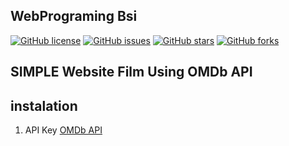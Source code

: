## WebPrograming Bsi

[![GitHub license](httpsimg.shields.iobadgelicense-MIT-blue.svg)](httpsgithub.comisalllswebProgramingblobmainLICENSE)
[![GitHub issues](httpsimg.shields.iogithubissuesBahrul-Rozakurl-to-code)](httpsgithub.comisalllswebProgramingissues)
[![GitHub stars](httpsimg.shields.iogithubstarsBahrul-Rozakurl-to-code)](httpsgithub.comisalllswebProgramingstargazers)
[![GitHub forks](httpsimg.shields.iogithubforksyour-usernameyour-repo-name)](httpsgithub.comyour-usernameyour-repo-namenetwork)

## SIMPLE Website Film Using OMDb API

## instalation

1. API Key
   [OMDb API](httpswww.omdbapi.com)
